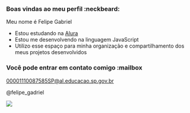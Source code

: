 ### Boas vindas ao meu perfil :neckbeard:

Meu nome é Felipe Gabriel

- Estou estudando na [Alura](https://www.alura.com.br)
- Estou me desenvolvendo na linguagem JavaScript
- Utilizo esse espaço para minha organização e compartilhamento dos meus projetos desenvolvidos

### Você pode entrar em contato comigo :mailbox

00001110087585SP@al.educacao.sp.gov.br

@felipe_gadriel

![](https://media1.tenor.com/m/M2vJtLchSAMAAAAd/vegeta.gif)
